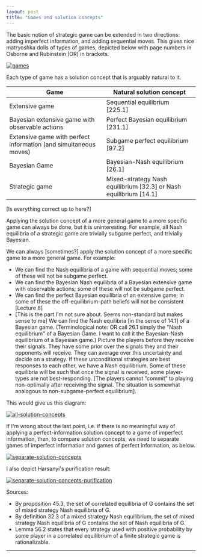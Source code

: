 ```yaml
---
layout: post
title: "Games and solution concepts"
---
```


The basic notion of strategic game can be extended in two directions: adding imperfect information, and adding sequential moves. This gives nice matryoshka dolls of types of games, depicted below with page numbers in Osborne and Rubinstein (OR) in brackets.

[![games](../images/games.png)](../images/games.png)

Each type of game has a solution concept that is arguably natural to it. 


| **Game**                                                         | **Natural solution concept**                                     |
| ------------------------------------------------------------ | ------------------------------------------------------------ |
| Extensive game                      | Sequential equilibrium [225.1]|
| Bayesian extensive game with observable actions              | Perfect Bayesian equilibrium [231.1]                         |
| Extensive game with perfect information (and simultaneous moves) | Subgame perfect equilibrium [97.2]                           |
| Bayesian Game                                                | Bayesian-Nash equilibrium [26.1]                             |
| Strategic game                                               | Mixed-strategy Nash equilibrium [32.3] or Nash equilibrium [14.1] |

[Is everything correct up to here?]

Applying the solution concept of a more general game to a more specific game can always be done, but it is uninteresting. For example, all Nash equilibria of a strategic game are trivially subgame perfect, and trivially Bayesian. 

We can always [sometimes?] apply the solution concept of a more specific game to a more general game. For example:
* We can find the Nash equilibria of a game with sequential moves; some of these will not be subgame perfect.
* We can find the Bayesian Nash equilibria of a Bayesian extensive game with observable actions; some of these will not be subgame perfect.
* We can find the perfect Bayesian equilibria of an extensive game; in some of these the off-equilibrium-path beliefs will not be consistent [Lecture 8]
* [This is the part I'm not sure about. Seems non-standard but makes sense to me] We can find the Nash equilibria [in the sense of 14.1] of a Bayesian game. (Terminological note: OR call 26.1 simply the "Nash equilibrium" of a Bayesian Game. I want to call it the Bayesian-Nash equilibrium of a Bayesian game.) Picture the players before they receive their signals. They have some prior over the signals they and their opponents will receive. They can average over this uncertainty and decide on a strategy. If these unconditional strategies are best responses to each other, we have a Nash equilibrium. Some of these equilibria will be such that once the signal is received, some player-types are not best-responding. [The players cannot “commit” to playing non-optimally after receiving the signal. The situation is somewhat analogous to non-subgame-perfect equilibrium].


This would give us this diagram: 

[![all-solution-concepts](../images/all-solution-concepts.png)](/images/all-solution-concepts.png)

If I'm wrong about the last point, i.e. if there is no meaningful way of applying a perfect-information solution concept to a game of imperfect information, then, to compare solution concepts, we need to separate games of imperfect information and games of perfect information, as below. 

[![separate-solution-concepts](../images/separate-solution-concepts.png)](../images/separate-solution-concepts.png)

I also depict Harsanyi's purification result:

[![separate-solution-concepts-purification](../images/separate-solution-concepts-purification.png)](../images/separate-solution-concepts-purification.png)

Sources:
* By proposition 45.3, the set of correlated equilibria of G contains the set of mixed strategy Nash equilibria of G.
* By definition 32.3 of a mixed strategy Nash equilibrium, the set of mixed strategy Nash equilibria of G contains the set of Nash equilibria of G.
* Lemma 56.2 states that every strategy used with positive probability by some player in a correlated equilibrium of a finite strategic game is rationalizable.


<hr> <!-- hr to be added before footnotes-->